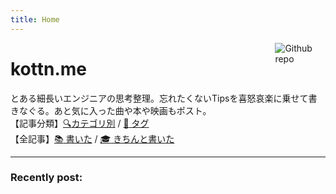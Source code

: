 ```yaml
---
title: Home
---
```


[<img src="logo/kirin_big.svg" style="max-width:16%;min-width:80px;float:right;" alt="Github repo" />](https://github.com/kottn)

# kottn.me

とある細長いエンジニアの思考整理。忘れたくないTipsを喜怒哀楽に乗せて書きなぐる。あと気に入った曲や本や映画もポスト。  
【記事分類】[:mag:カテゴリ別](/categories/) / [:bookmark: タグ](/tags/)  
【全記事】[:books: 書いた](/post/) / [:mortar_board: きちんと書いた](/note/)

---
### Recently post:
